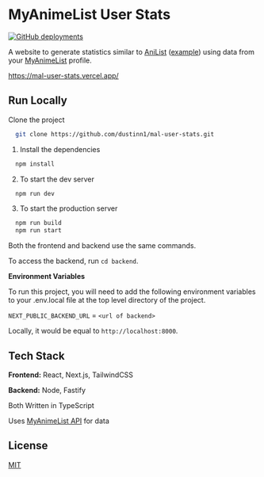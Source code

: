 
# MyAnimeList User Stats

[![GitHub deployments](https://img.shields.io/github/deployments/dustinn1/mal-user-stats/production?label=vercel&logo=vercel&logoColor=white)](https://mal-user-stats.vercel.app/)

A website to generate statistics similar to [AniList](https://anilist.co/) ([example](https://anilist.co/user/triplezko/stats/anime/overview)) using data from your [MyAnimeList](https://myanimelist.net/) profile.

https://mal-user-stats.vercel.app/
## Run Locally

Clone the project

```bash
  git clone https://github.com/dustinn1/mal-user-stats.git
```

1. Install the dependencies

```bash
  npm install
```

2. To start the dev server

```bash
  npm run dev
```

3. To start the production server
```bash
  npm run build
  npm run start
```

Both the frontend and backend use the same commands. 

To access the backend, run `cd backend`.

**Environment Variables**

To run this project, you will need to add the following environment variables to your .env.local file at the top level directory of the project.

`NEXT_PUBLIC_BACKEND_URL` = `<url of backend>`

Locally, it would be equal to `http://localhost:8000`.
## Tech Stack

**Frontend:** React, Next.js, TailwindCSS

**Backend:** Node, Fastify

Both Written in TypeScript

Uses [MyAnimeList API](https://myanimelist.net/apiconfig/references/api/v2) for data


## License

[MIT](https://github.com/dustinn1/mal-user-stats/blob/main/LICENSE)

